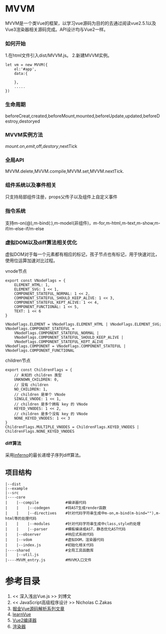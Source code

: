 # MVVM
 MVVM是一个类Vue的框架，以学习vue源码为目的的去通过阅读vue2.5.1以及Vue3渲染器相关源码完成。API设计均与Vue2一样。
### 如何开始
1.在html文件引入dist/MVVM.js。
2.新建MVVM实例。

    let vm = new MVVM({
        el:'#app',
        data:{
    
        },
        .....
    })
### 生命周期
beforeCreat,created,beforeMount,mounted,beforeUpdate,updated,beforeDestroy,destoryed
### MVVM实例方法
$mount.$on,$emit,$off,$destory,$nextTick
### 全局API
MVVM.delete,MVVM.compile,MVVM.set,MVVM.nextTick.


### 组件系统以及事件相关
只支持局部组件注册，props父传子以及组件上自定义事件

### 指令系统
支持m-on(@),m-bind(:),m-model(非组件)，m-for,m-html,m-text,m-show,m-if/m-else-if/m-else

### 虚拟DOM以及diff算法相关优化
虚拟DOM对于每一个元素都有相应的标记，孩子节点也有标记，用于快速对比，使用位运算加速对比过程。

vnode节点


    export const VNodeFlags = {
        ELEMENT_HTML: 1,
        ELEMENT_SVG: 1 << 1,
        COMPONENT_STATEFUL_NORMAL: 1 << 2,
        COMPONENT_STATEFUL_SHOULD_KEEP_ALIVE: 1 << 3,
        COMPONENT_STATEFUL_KEPT_ALIVE: 1 << 4,
        COMPONENT_FUNCTIONAL: 1 << 5,
        TEXT: 1 << 6
    }
    
    VNodeFlags.ELEMENT = VNodeFlags.ELEMENT_HTML | VNodeFlags.ELEMENT_SVG;
    VNodeFlags.COMPONENT_STATEFUL =
        VNodeFlags.COMPONENT_STATEFUL_NORMAL |
        VNodeFlags.COMPONENT_STATEFUL_SHOULD_KEEP_ALIVE |
        VNodeFlags.COMPONENT_STATEFUL_KEPT_ALIVE
    VNodeFlags.COMPONENT = VNodeFlags.COMPONENT_STATEFUL | VNodeFlags.COMPONENT_FUNCTIONAL
children节点

    export const ChildrenFlags = {
        // 未知的 children 类型
        UNKNOWN_CHILDREN: 0,
        // 没有 children
        NO_CHILDREN: 1,
        // children 是单个 VNode
        SINGLE_VNODE: 1 << 1,
        // children 是多个拥有 key 的 VNode
        KEYED_VNODES: 1 << 2,
        // children 是多个没有 key 的 VNode
        NONE_KEYED_VNODES: 1 << 3
    }
    ChildrenFlags.MULTIPLE_VNODES = ChildrenFlags.KEYED_VNODES | ChildrenFlags.NONE_KEYED_VNODES
#### diff算法
采用[inferno](https://github.com/infernojs/inferno "inferno")的最长递增子序列diff算法。

## 项目结构


    |--dist
    |--example
    |--src
    |----core
    |    |--compile            #编译器代码
    |    |    |--codegen       #将AST生成render函数
    |    |    |--directives    #针对代码字符串生成中m-on,m-bind(m-bind=""),m-html等的处理代码
    |    |    |--modules       #针对代码字符串生成中class,style的处理
    |    |    |--parser        #模板编译成AST，静态优化AST代码
    |    |--observer           #响应式系统代码
    |    |--vdom               #虚拟DOM，渲染器代码
    |    |--index.js           #初始化相关代码
    |----shared                #全局工具函数库
    |    |--util.js
    |----MVVM_entry.js         #MVVM入口文件


# 参考目录

1. << 深入浅出Vue.js >> 刘博文
2. << JavaScript高级程序设计 >> Nicholas C.Zakas
3. [掘金Vue源码解析系列文章](https://juejin.im/user/3438928101376718/posts?sort=newest "掘金Vue源码解析系列文章")
4. [learnVue](https://github.com/answershuto/learnVue "learnVue")
5. [Vue2编译器](http://caibaojian.com/vue-design/art/80vue-compiler-start.html "Vue2编译器")
6. [渲染器](http://hcysun.me/vue-design/zh/essence-of-comp.html "渲染器")
